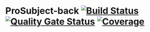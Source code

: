 # ProSubject-back [![Build Status](https://travis-ci.org/ProSubjectGrupo5/ProSubject-back.svg?branch=master)](https://travis-ci.org/ProSubjectGrupo5/ProSubject-back) [![Quality Gate Status](https://sonarcloud.io/api/project_badges/measure?project=ProSubjectGrupo5_ProSubject-back&metric=alert_status)](https://sonarcloud.io/dashboard?id=ProSubjectGrupo5_ProSubject-back)  [![Coverage](https://sonarcloud.io/api/project_badges/measure?project=ProSubjectGrupo5_ProSubject-back&metric=coverage)](https://sonarcloud.io/dashboard?id=ProSubjectGrupo5_ProSubject-back)



